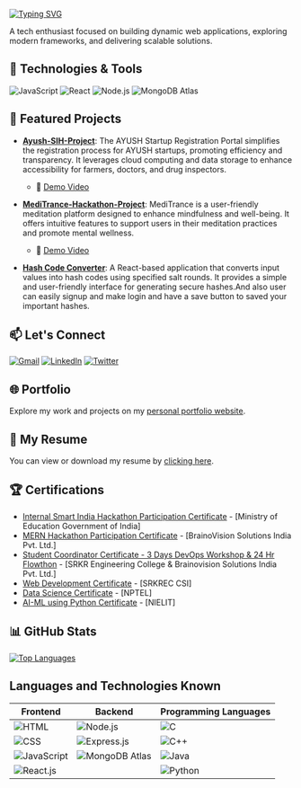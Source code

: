 [![Typing SVG](https://readme-typing-svg.demolab.com?font=Poppins&size=40&pause=1000&color=FFFFFF&vCenter=true&width=600&lines=Hi+there%2C+I'm+Sai+Venkat+%F0%9F%91%8B;MERN+Stack+Developer)](http://saivenkat-kallepalli.vercel.app)

A tech enthusiast focused on building dynamic web applications, exploring modern frameworks, and delivering scalable solutions.

## 🔧 Technologies & Tools

![JavaScript](https://img.shields.io/badge/-JavaScript-F7DF1E?style=flat&logo=javascript&logoColor=black)
![React](https://img.shields.io/badge/-React-61DAFB?style=flat&logo=react&logoColor=black)
![Node.js](https://img.shields.io/badge/-Node.js-339933?style=flat&logo=node.js&logoColor=white)
![MongoDB Atlas](https://img.shields.io/badge/-MongoDB%20Atlas-47A248?style=flat&logo=mongodb&logoColor=white)

## 🌟 Featured Projects

- [**Ayush-SIH-Project**](https://ayush-sih-2024-frontend.vercel.app): The AYUSH Startup Registration Portal simplifies the registration process for AYUSH startups, promoting efficiency and transparency. It leverages cloud computing and data storage to enhance accessibility for farmers, doctors, and drug inspectors.

  - 🎥 [Demo Video](https://drive.google.com/file/d/1slVWq_Ess26EvjpBjPYypdpgDKOxRPLp/view?usp=drive_link)

- [**MediTrance-Hackathon-Project**](https://meditrance.vercel.app/): MediTrance is a user-friendly meditation platform designed to enhance mindfulness and well-being. It offers intuitive features to support users in their meditation practices and promote mental wellness.

  - 🎥 [Demo Video](https://drive.google.com/file/d/1-Rg7dhFBsMU3I2FNU5uN3q4V7RBVDxwv/view?usp=drivesdk)

- [**Hash Code Converter**](https://hashify-indol.vercel.app/): A React-based application that converts input values into hash codes using specified salt rounds. It provides a simple and user-friendly interface for generating secure hashes.And also user can easily signup and make login and have a save button to saved your important hashes.

## 📫 Let's Connect

[![Gmail](https://img.shields.io/badge/Gmail-D14836?style=flat&logo=gmail&logoColor=white)](mailto:saivenkatkallepalli@gmail.com)
[![LinkedIn](https://img.shields.io/badge/LinkedIn-blue?style=flat&logo=linkedin)](https://www.linkedin.com/in/sai-venkat-12562828b)
[![Twitter](https://img.shields.io/badge/Twitter-1DA1F2?style=flat&logo=twitter&logoColor=white)](https://twitter.com/saivenkat__135)

## 🌐 Portfolio

Explore my work and projects on my [personal portfolio website](https://saivenkat-kallepalli.vercel.app/).

## 📄 My Resume
You can view or download my resume by [clicking here](https://github.com/Saivenkat135/my-certifications/blob/main/resume/Resume.pdf).

## 🏆 Certifications

- <a href="https://github.com/Saivenkat135/my-certifications/blob/main/SIH%20certificate.pdf" target="_blank" rel="noopener noreferrer">Internal Smart India Hackathon Participation Certificate</a> - [Ministry of Education Government of India]
- <a href="https://github.com/Saivenkat135/my-certifications/blob/main/MERN_Hackathon%20(1).pdf" target="_blank" rel="noopener noreferrer">MERN Hackathon Participation Certificate</a> - [BrainoVision Solutions India Pvt. Ltd.]
- <a href="https://github.com/Saivenkat135/my-certifications/blob/main/Devops_mentor_certificate.pdf" target="_blank" rel="noopener noreferrer">Student Coordinator Certificate - 3 Days DevOps Workshop & 24 Hr Flowthon</a> - [SRKR Engineering College & Brainovision Solutions India Pvt. Ltd.]
- <a href="https://github.com/Saivenkat135/my-certifications/blob/main/STP%20Web%20Developement%20Certificate.pdf" target="_blank" rel="noopener noreferrer">Web Development Certificate</a> - [SRKREC CSI]
- <a href="https://github.com/Saivenkat135/my-certifications/blob/main/NPTEL%20Certifiate.pdf
" target="_blank" rel="noopener noreferrer">Data Science Certificate</a> - [NPTEL]
- <a href="https://github.com/Saivenkat135/my-certifications/blob/main/NIELIT_certificate.pdf" target="_blank" rel="noopener noreferrer">AI-ML using Python Certificate</a> - [NIELIT]

## 📊 GitHub Stats

<!-- ![Sai Venkat's GitHub stats](https://github-readme-stats.vercel.app/api?username=saivenkat135&show_icons=true&theme=radical) -->

[![Top Languages](https://github-readme-stats.vercel.app/api/top-langs/?username=saivenkat135&layout=compact&theme=radical)](https://github.com/anuraghazra/github-readme-stats)

## Languages and Technologies Known

| **Frontend**                                                                                              | **Backend**                                                                                                    | **Programming Languages**                                                                  |
| --------------------------------------------------------------------------------------------------------- | -------------------------------------------------------------------------------------------------------------- | ----------------------------------------------------------------------------------------- |
| ![HTML](https://img.shields.io/badge/-HTML5-E34F26?style=flat&logo=html5&logoColor=white)                 | ![Node.js](https://img.shields.io/badge/-Node.js-339933?style=flat&logo=node.js&logoColor=white)               | ![C](https://img.shields.io/badge/-C-A8B9CC?style=flat&logo=c&logoColor=black)            |
| ![CSS](https://img.shields.io/badge/-CSS3-1572B6?style=flat&logo=css3&logoColor=white)                    | ![Express.js](https://img.shields.io/badge/-Express.js-000000?style=flat&logo=express&logoColor=white)         | ![C++](https://img.shields.io/badge/-C++-00599C?style=flat&logo=c%2B%2B&logoColor=white)  |
| ![JavaScript](https://img.shields.io/badge/-JavaScript-F7DF1E?style=flat&logo=javascript&logoColor=black) | ![MongoDB Atlas](https://img.shields.io/badge/-MongoDB%20Atlas-47A248?style=flat&logo=mongodb&logoColor=white) | ![Java](https://img.shields.io/badge/-Java-007396?style=flat&logo=java&logoColor=white)   |
| ![React.js](https://img.shields.io/badge/-React-61DAFB?style=flat&logo=react&logoColor=black)             |                                                                                                                | ![Python](https://img.shields.io/badge/-Python-3776AB?style=flat&logo=python&logoColor=white) |

